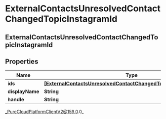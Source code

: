 # ExternalContactsUnresolvedContactChangedTopicInstagramId

## ExternalContactsUnresolvedContactChangedTopicInstagramId

## Properties

|Name | Type | Description | Notes|
|------------ | ------------- | ------------- | -------------|
| **ids** | [**[ExternalContactsUnresolvedContactChangedTopicInstagramScopedId]**](ExternalContactsUnresolvedContactChangedTopicInstagramScopedId) |  | [optional] |
| **displayName** | **String** |  | [optional] |
| **handle** | **String** |  | [optional] |



_PureCloudPlatformClientV2@159.0.0_
